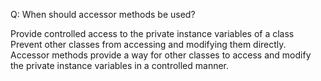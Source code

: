 Q: When should accessor methods be used?

Provide controlled access to the private instance variables of a class
Prevent other classes from accessing and modifying them directly. 
Accessor methods provide a way for other classes to access and modify the private instance variables in a controlled manner.

